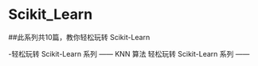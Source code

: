 # Scikit_Learn

##此系列共10篇，教你轻松玩转 Scikit-Learn 

-轻松玩转 Scikit-Learn 系列 —— KNN 算法 
轻松玩转 Scikit-Learn 系列 —— 
